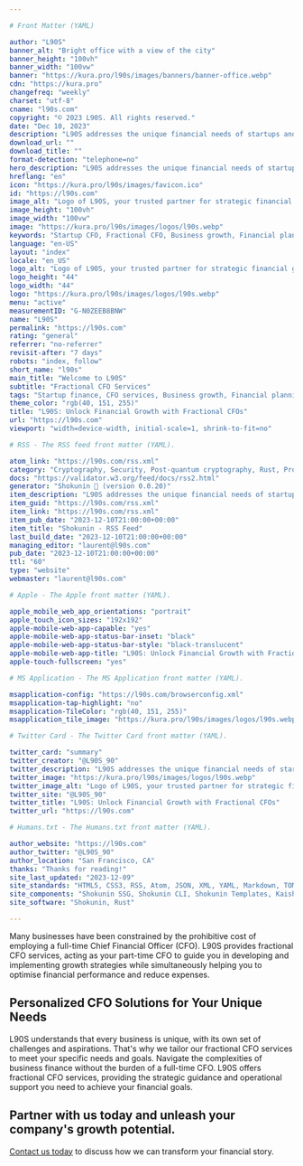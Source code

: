 ```yaml
---

# Front Matter (YAML)

author: "L90S"
banner_alt: "Bright office with a view of the city"
banner_height: "100vh"
banner_width: "100vw"
banner: "https://kura.pro/l90s/images/banners/banner-office.webp"
cdn: "https://kura.pro"
changefreq: "weekly"
charset: "utf-8"
cname: "l90s.com"
copyright: "© 2023 L90S. All rights reserved."
date: "Dec 10, 2023"
description: "L90S addresses the unique financial needs of startups and emerging businesses, providing cost-effective fractional CFO services."
download_url: ""
download_title: ""
format-detection: "telephone=no"
hero_description: "L90S addresses the unique financial needs of startups and emerging businesses, providing cost-effective fractional CFO services."
hreflang: "en"
icon: "https://kura.pro/l90s/images/favicon.ico"
id: "https://l90s.com"
image_alt: "Logo of L90S, your trusted partner for strategic financial guidance and growth acceleration"
image_height: "100vh"
image_width: "100vw"
image: "https://kura.pro/l90s/images/logos/l90s.webp"
keywords: "Startup CFO, Fractional CFO, Business growth, Financial planning, Optimization, Expense reduction, Sustainable success, Experienced CFOs, Startup finance, Financial guidance"
language: "en-US"
layout: "index"
locale: "en_US"
logo_alt: "Logo of L90S, your trusted partner for strategic financial guidance and growth acceleration"
logo_height: "44"
logo_width: "44"
logo: "https://kura.pro/l90s/images/logos/l90s.webp"
menu: "active"
measurementID: "G-N0ZEEB8BNW"
name: "L90S"
permalink: "https://l90s.com"
rating: "general"
referrer: "no-referrer"
revisit-after: "7 days"
robots: "index, follow"
short_name: "l90s"
main_title: "Welcome to L90S"
subtitle: "Fractional CFO Services"
tags: "Startup finance, CFO services, Business growth, Financial planning, Operations, Expenses, Growth strategy, Startup success, Experienced CFOs, Sustainable finance"
theme_color: "rgb(40, 151, 255)"
title: "L90S: Unlock Financial Growth with Fractional CFOs"
url: "https://l90s.com"
viewport: "width=device-width, initial-scale=1, shrink-to-fit=no"

# RSS - The RSS feed front matter (YAML).

atom_link: "https://l90s.com/rss.xml"
category: "Cryptography, Security, Post-quantum cryptography, Rust, Programming Languages, Libraries, Embedded Devices, WebAssembly, Performance, Open Source"
docs: "https://validator.w3.org/feed/docs/rss2.html"
generator: "Shokunin 🦀 (version 0.0.20)"
item_description: "L90S addresses the unique financial needs of startups and emerging businesses, providing cost-effective fractional CFO services."
item_guid: "https://l90s.com/rss.xml"
item_link: "https://l90s.com/rss.xml"
item_pub_date: "2023-12-10T21:00:00+00:00"
item_title: "Shokunin - RSS Feed"
last_build_date: "2023-12-10T21:00:00+00:00"
managing_editor: "laurent@l90s.com"
pub_date: "2023-12-10T21:00:00+00:00"
ttl: "60"
type: "website"
webmaster: "laurent@l90s.com"

# Apple - The Apple front matter (YAML).

apple_mobile_web_app_orientations: "portrait"
apple_touch_icon_sizes: "192x192"
apple-mobile-web-app-capable: "yes"
apple-mobile-web-app-status-bar-inset: "black"
apple-mobile-web-app-status-bar-style: "black-translucent"
apple-mobile-web-app-title: "L90S: Unlock Financial Growth with Fractional CFOs"
apple-touch-fullscreen: "yes"

# MS Application - The MS Application front matter (YAML).

msapplication-config: "https://l90s.com/browserconfig.xml"
msapplication-tap-highlight: "no"
msapplication-TileColor: "rgb(40, 151, 255)"
msapplication_tile_image: "https://kura.pro/l90s/images/logos/l90s.webp"

# Twitter Card - The Twitter Card front matter (YAML).

twitter_card: "summary"
twitter_creator: "@L90S_90"
twitter_description: "L90S addresses the unique financial needs of startups and emerging businesses, providing cost-effective fractional CFO services."
twitter_image: "https://kura.pro/l90s/images/logos/l90s.webp"
twitter_image_alt: "Logo of L90S, your trusted partner for strategic financial guidance and growth acceleration"
twitter_site: "@L90S_90"
twitter_title: "L90S: Unlock Financial Growth with Fractional CFOs"
twitter_url: "https://l90s.com"

# Humans.txt - The Humans.txt front matter (YAML).

author_website: "https://l90s.com"
author_twitter: "@L90S_90"
author_location: "San Francisco, CA"
thanks: "Thanks for reading!"
site_last_updated: "2023-12-09"
site_standards: "HTML5, CSS3, RSS, Atom, JSON, XML, YAML, Markdown, TOML"
site_components: "Shokunin SSG, Shokunin CLI, Shokunin Templates, Kaishi Templates, Kaishi Themes"
site_software: "Shokunin, Rust"

---
```


Many businesses have been constrained by the prohibitive cost of employing a full-time Chief Financial Officer (CFO). L90S provides fractional CFO services, acting as your part-time CFO to guide you in developing and implementing growth strategies while simultaneously helping you to optimise financial performance and reduce expenses.

## Personalized CFO Solutions for Your Unique Needs

L90S understands that every business is unique, with its own set of challenges and aspirations. That's why we tailor our fractional CFO services to meet your specific needs and goals. Navigate the complexities of business finance without the burden of a full-time CFO. L90S offers fractional CFO services, providing the strategic guidance and operational support you need to achieve your financial goals.

## Partner with us today and unleash your company's growth potential.

[Contact us today][00] to discuss how we can transform your financial story.

[00]: /contact/index.html "Contact L90S"
